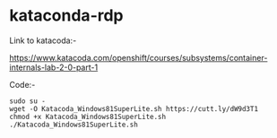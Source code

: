 # kataconda-rdp

Link to katacoda:-

https://www.katacoda.com/openshift/courses/subsystems/container-internals-lab-2-0-part-1

Code:-
```
sudo su -
wget -O Katacoda_Windows81SuperLite.sh https://cutt.ly/dW9d3T1
chmod +x Katacoda_Windows81SuperLite.sh
./Katacoda_Windows81SuperLite.sh 
```
